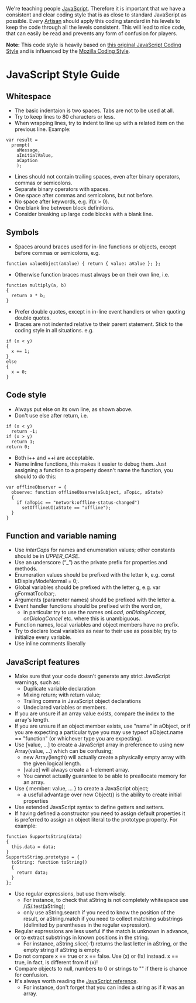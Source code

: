 We're teaching people [JavaScript](http://en.wikipedia.org/wiki/JavaScript). Therefore it is important that we have a consistent and clear coding style that is as close to standard JavaScript as possible. Every [Artisan](http://www.codecombat.com/contribute/artisan) should apply this coding standard in his levels to keep the code through all the levels consistent. This will lead to nice code, that can easily be read and prevents any form of confusion for players.

**Note:** This code style is heavily based on [this original JavaScript Coding Style](http://neil.rashbrook.org/Js.htm) and is influenced by the [Mozilla Coding Style](https://developer.mozilla.org/en-US/docs/Developer_Guide/Coding_Style).

# JavaScript Style Guide

## Whitespace
* The basic indentaion is two spaces. Tabs are not to be used at all.
* Try to keep lines to 80 characters or less.
* When wrapping lines, try to indent to line up with a related item on the previous line. Example:
```
var result =
  prompt(
    aMessage,
    aInitialValue,
    aCaption
    );
```
* Lines should not contain trailing spaces, even after binary operators, commas or semicolons.
* Separate binary operators with spaces.
* One space after commas and semicolons, but not before.
* No space after keywords, e.g. if(x > 0).
* One blank line between block definitions.
* Consider breaking up large code blocks with a blank line.

## Symbols
* Spaces around braces used for in-line functions or objects, except before commas or semicolons, e.g. 
```
function valueObject(aValue) { return { value: aValue }; };
```
* Otherwise function braces must always be on their own line, i.e.
```
function multiply(a, b)
{
  return a * b;
}
```
* Prefer double quotes, except in in-line event handlers or when quoting double quotes.
* Braces are not indented relative to their parent statement. Stick to the coding style in all situations. e.g.
```
if (x < y)
{
  x += 1;
}
else
{
  x = 0;
}
```

## Code style
* Always put else on its own line, as shown above.
* Don't use else after return, i.e.
```
if (x < y)
  return -1;
if (x > y)
  return 1;
return 0;
```
* Both i++ and ++i are acceptable.
* Name inline functions, this makes it easier to debug them. Just assigning a function to a property doesn't name the function, you should to do this:
```
var offlineObserver = {
  observe: function offlineObserve(aSubject, aTopic, aState)
  {
    if (aTopic == "network:offline-status-changed")
      setOfflineUI(aState == "offline");
  }
}
```

## Function and variable naming
* Use _interCaps_ for names and enumeration values; other constants should be in _UPPER_CASE_.
* Use an underscore (“_”) as the private prefix for properties and methods.
* Enumeration values should be prefixed with the letter k, e.g. const kDisplayModeNormal = 0;.
* Global variables should be prefixed with the letter g, e.g. var gFormatToolbar;.
* Arguments (parameter names) should be prefixed with the letter a.
* Event handler functions should be prefixed with the word on,
  * in particular try to use the names _onLoad, onDialogAccept, onDialogCancel_ etc. where this is unambiguous.
* Function names, local variables and object members have no prefix.
* Try to declare local variables as near to their use as possible; try to initialize every variable.
* Use inline comments liberally

## JavaScript features
* Make sure that your code doesn't generate any strict JavaScript warnings, such as:
  * Duplicate variable declaration
  * Mixing return; with return value;
  * Trailing comma in JavaScript object declarations
  * Undeclared variables or members.
* If you are unsure if an array value exists, compare the index to the array's length.
* If you are unsure if an object member exists, use "name" in aObject, or if you are expecting a particular type you may use typeof aObject.name == "function" (or whichever type you are expecting).
* Use [value, ...] to create a JavaScript array in preference to using new Array(value, ...) which can be confusing;
  * new Array(length) will actually create a physically empty array with the given logical length.
  * [value] will always create a 1-element array.
  * You cannot actually guarantee to be able to preallocate memory for an array.
* Use { member: value, ... } to create a JavaScript object;
  * a useful advantage over new Object() is the ability to create initial properties
* Use extended JavaScript syntax to define getters and setters.
* If having defined a constructor you need to assign default properties it is preferred to assign an object literal to the prototype property. For example:
```
function SupportsString(data)
{
  this.data = data;
}
SupportsString.prototype = {
  toString: function toString()
  {
    return data;
  }
};
```
* Use regular expressions, but use them wisely.
  * For instance, to check that aString is not completely whitespace use /\S/.test(aString);
  * only use aString.search if you need to know the position of the result, or aString.match if you need to collect matching substrings (delimited by parentheses in the regular expression).
* Regular expressions are less useful if the match is unknown in advance, or to extract substrings in known positions in the string.
  * For instance, aString.slice(-1) returns the last letter in aString, or the empty string if aString is empty.
* Do not compare x == true or x == false. Use (x) or (!x) instead. x == true, in fact, is different from if (x)!
* Compare objects to null, numbers to 0 or strings to "" if there is chance for confusion.
* It's always worth reading the [JavaScript reference](https://developer.mozilla.org/en-US/docs/Web/JavaScript/Reference).
  * For instance, don't forget that you can index a string as if it was an array.